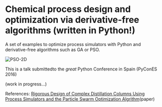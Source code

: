 # Chemical process design and optimization via derivative-free algorithms (written in Python!)

A set of examples to optimize process simulators with Python and derivative-free algorithms such as GA or PSO.

![PSO-2D](https://github.com/CAChemE/stochastic-optimization/blob/master/PSO/2D/img/PSO_Example1.gif)

This is a talk submittedto the _great_ Python Conference in Spain (PyConES 2016)

(work in progress...) 

References:
[Rigorous Design of Complex Distillation Columns Using Process Simulators and the Particle Swarm Optimization Algrithm](http://pubs.acs.org/doi/abs/10.1021/ie400918x?journalCode=iecred)(paper)



